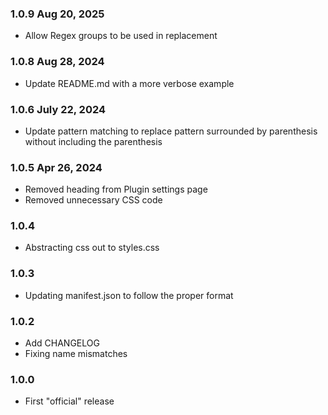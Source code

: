 ### 1.0.9 Aug 20, 2025
 - Allow Regex groups to be used in replacement
### 1.0.8 Aug 28, 2024
 - Update README.md with a more verbose example
### 1.0.6 July 22, 2024
 - Update pattern matching to replace pattern surrounded by parenthesis without including the parenthesis
### 1.0.5 Apr 26, 2024
 - Removed heading from Plugin settings page
 - Removed unnecessary CSS code
### 1.0.4
 - Abstracting css out to styles.css
### 1.0.3
 - Updating manifest.json to follow the proper format
### 1.0.2
 - Add CHANGELOG
 - Fixing name mismatches
### 1.0.0
- First "official" release